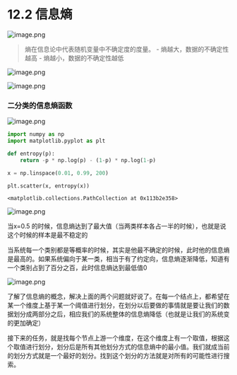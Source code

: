 # 12.2 信息熵

![image.png](https://upload-images.jianshu.io/upload_images/7220971-29e75c6772c29ad8.png?imageMogr2/auto-orient/strip%7CimageView2/2/w/1240)

> 熵在信息论中代表随机变量中不确定度的度量。
    - 熵越大，数据的不确定性越高
    - 熵越小，数据的不确定性越低
    
![image.png](https://upload-images.jianshu.io/upload_images/7220971-01adc0662653bc84.png?imageMogr2/auto-orient/strip%7CimageView2/2/w/1240)

![image.png](https://upload-images.jianshu.io/upload_images/7220971-b23dfd78af5be264.png?imageMogr2/auto-orient/strip%7CimageView2/2/w/1240)

### 二分类的信息熵函数


![image.png](https://upload-images.jianshu.io/upload_images/7220971-6c0473534603274d.png?imageMogr2/auto-orient/strip%7CimageView2/2/w/1240)



```python
import numpy as np
import matplotlib.pyplot as plt
```


```python
def entropy(p):
    return -p * np.log(p) - (1-p) * np.log(1-p)
```


```python
x = np.linspace(0.01, 0.99, 200)

plt.scatter(x, entropy(x))
```




    <matplotlib.collections.PathCollection at 0x113b2e358>





![image.png](https://upload-images.jianshu.io/upload_images/7220971-d9d03e20f1a5c17e.png?imageMogr2/auto-orient/strip%7CimageView2/2/w/1240)


当x=0.5 的时候，信息熵达到了最大值（当两类样本各占一半的时候），也就是说这个时候的样本是最不稳定的

当系统每一个类别都是等概率的时候，其实是他最不确定的时候，此时他的信息熵是最高的。如果系统偏向于某一类，相当于有了约定向，信息熵逐渐降低，知道有一个类别占到了百分之百，此时信息熵达到最低值0


![image.png](https://upload-images.jianshu.io/upload_images/7220971-e07447acb3ce972b.png?imageMogr2/auto-orient/strip%7CimageView2/2/w/1240)

了解了信息熵的概念，解决上面的两个问题就好说了。在每一个结点上，都希望在某一个维度上基于某一个阈值进行划分，在划分以后要做的事情就是要让我们的数据划分成两部分之后，相应我们的系统整体的信息熵降低（也就是让我们的系统变的更加确定）

接下来的任务，就是找每个节点上游一个维度，在这个维度上有一个取值，根据这个取值进行划分，划分后是所有其他划分方式的信息熵中的最小值。我们就成当前的划分方式就是一个最好的划分。找到这个划分的方法就是对所有的可能性进行搜索。